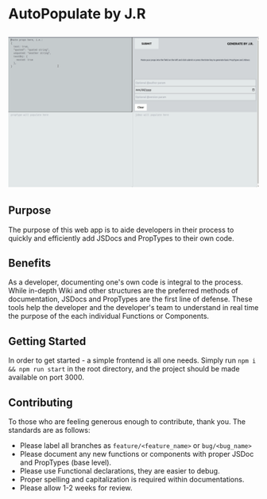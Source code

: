 # AutoPopulate by J.R

## ![Simple Use](https://github.com/johnrobertmcc/document-generator/blob/main/public/media/autopopulate.gif)

## Purpose

The purpose of this web app is to aide developers in their process to quickly and efficiently add JSDocs and PropTypes to their own code.

## Benefits

As a developer, documenting one's own code is integral to the process. While in-depth Wiki and other structures are the preferred methods of documentation, JSDocs and PropTypes are the first line of defense. These tools help the developer and the developer's team to understand in real time the purpose of the each individual Functions or Components.

## Getting Started

In order to get started - a simple frontend is all one needs. Simply run `npm i && npm run start` in the root directory, and the project should be made available on port 3000.

## Contributing

To those who are feeling generous enough to contribute, thank you. The standards are as follows:

- Please label all branches as `feature/<feature_name>` or `bug/<bug_name>`
- Please document any new functions or components with proper JSDoc and PropTypes (base level).
- Please use Functional declarations, they are easier to debug.
- Proper spelling and capitalization is required within documentations.
- Please allow 1-2 weeks for review.
